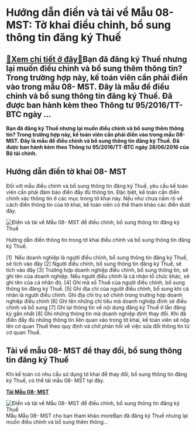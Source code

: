 Hướng dẫn điền và tải về Mẫu 08- MST: Tờ khai điều chỉnh, bổ sung thông tin đăng ký Thuế
========================================================================================

[:gift:Xem chi tiết ở đây:gift:](https://hddtvn.com/huong-dan-dien-va-tai-ve-mau-08-mst-to-khai-dieu-chinh-bo-sung-thong-tin-dang-ky-thue/)Bạn đã đăng ký Thuế nhưng lại muốn điều chỉnh và bổ sung thêm thông tin? Trong trường hợp này, kế toán viên cần phải điền vào trong mẫu 08- MST. Đây là mẫu để điều chỉnh và bổ sung thông tin đăng ký Thuế. Đã được ban hành kèm theo Thông tư 95/2016/TT-BTC ngày …
---------------------------------------------------------------------------------------------------------------------------------------------------------------------------------------------------------------------------------------------------------------------

**Bạn đã đăng ký Thuế nhưng lại muốn điều chỉnh và bổ sung thêm thông tin? Trong trường hợp này, kế toán viên cần phải điền vào trong mẫu 08- MST. Đây là mẫu để điều chỉnh và bổ sung thông tin đăng ký Thuế. Đã được ban hành kèm theo Thông tư 95/2016/TT-BTC ngày 28/06/2016 của Bộ tài chính.**


Hướng dẫn điền tờ khai 08- MST
------------------------------


Đối với mẫu điều chỉnh và bổ sung thông tin đăng ký Thuế, yêu cầu kế toán viên cần phải đảm bảo điền đầy đủ thông tin. Đặc biệt, kế toán cần điền chính xác thông tin ở các mục trong tờ khai này. Nếu như chưa nắm rõ về cách điền thông tin của tờ khai, kế toán viên có thể tham khảo các điền dưới đây.


![Điền và tải về Mẫu 08- MST để điều chỉnh, bổ sung thông tin đăng ký Thuế](https://hddtvn.com/wp-content/uploads/2021/01/a2P1fUd.png)


Hướng dẫn điền thông tin trong tờ khai điều chỉnh và bổ sung thông tin đăng ký Thuế.


[1]  Nếu doanh nghiệp là người điều chỉnh, bổ sung thông tin đăng ký Thuế, sẽ tích vào đây
[2] Người điều chỉnh, bổ sung thông tin đăng ký Thuế, sẽ tích vào đây
[3] Trường hợp doanh nghiệp điều chỉnh, bổ sung thông tin, sẽ ghi tên của doanh nghiệp. Nếu người điều chỉnh là cá nhân tổ chức khác, sẽ ghi tên của cá nhân đó.
[4] Ghi mã số Thuế của người điều chỉnh, bổ sung thông tin đăng ký Thuế.
[5] Ghi địa chỉ của người điều chỉnh, bổ sung khi cá nhân là người điều chỉnh. Ghi địa chỉ trụ sở chính trong trường hợp doanh nghiệp điều chỉnh
[6] Ghi tên những chỉ tiêu mà doanh nghiệp đinh sẽ điều chỉnh và bổ sung
[7] Ghi lại thông tin về nội dung đăng ký Thuế ở lần đăng ký gần nhất
[8] Ghi những thông tin mà doanh nghiệp định thay đổi.
Khi đã điền đầy đủ những thông tin liên quan vào trong tờ khai, kế toán viên sẽ nộp lên cơ quan Thuế theo quy định và chờ phản hồi về việc sửa đổi thông tin từ cơ quan Thuế.


Tải về mẫu 08- MST để thay đổi, bổ sung thông tin đăng ký Thuế
--------------------------------------------------------------


Khi kế toán có nhu cầu sử dụng tờ khai để thay đổi, bổ sung thông tin đăng ký Thuế, có thể tải mẫu 08- MST tại đây.


[**Tải Mẫu 08- MST**](https://drive.google.com/file/d/1lJgBIBguFFqK-BWkF3A_GLl0baUjkcCC/view?usp=sharing)


![Điền và tải về Mẫu 08- MST để điều chỉnh, bổ sung thông tin đăng ký Thuế](https://hddtvn.com/wp-content/uploads/2021/01/n3JFlVZ.png)Mẫu Mẫu 08- MST cho bạn tham khảo
moreBạn đã đăng ký Thuế nhưng lại muốn điều chỉnh và bổ sung thêm thông…

